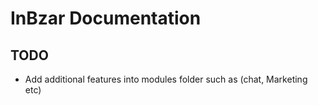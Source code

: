 # InBzar Documentation

## TODO

- Add additional features into modules folder such as (chat, Marketing etc)